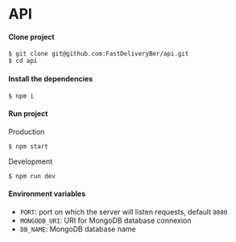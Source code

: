 # API

#### Clone project

`$ git clone git@github.com:FastDeliveryBer/api.git`<br/>
`$ cd api`

#### Install the dependencies

`$ npm i`

#### Run project

Production

`$ npm start`

Development

`$ npm run dev`<br/>

#### Environment variables

- `PORT`: port on which the server will listen requests, default `8080`
- `MONGODB_URI`: URI for MongoDB database connexion
- `DB_NAME`: MongoDB database name
